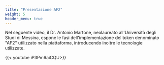 ```yaml
---
title: "Presentazione AF2"
weight: 5
header_menu: true
---
```


Nel seguente video, il Dr. Antonio Martone, neolaureato all'Università degli Studi di Messina, espone le fasi dell'implementazione del token denominato "AF2" utilizzato nella piattaforma, introducendo inoltre le tecnologie utilizzate.

{{< youtube iP3Pm6aiCQU>}}
